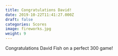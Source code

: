 ```yaml
---
title: Congratulations David!
date: 2019-10-22T11:41:27.000Z
draft: false
categories: Scores
image: fireworks.jpg
weight: 9
---
```


Congratulations David Fish on a perfect 300 game!